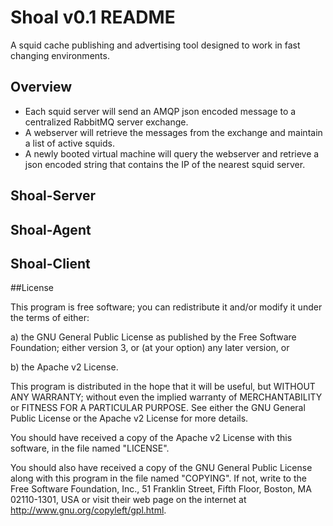 # Shoal v0.1 README
A squid cache publishing and advertising tool designed to work in fast changing environments.

## Overview

   * Each squid server will send an AMQP json encoded message to a centralized RabbitMQ server exchange.
   * A webserver will retrieve the messages from the exchange and maintain a list of active squids.
   * A newly booted virtual machine will query the webserver and retrieve a json encoded string that contains the IP of the nearest squid server.

## Shoal-Server

## Shoal-Agent

## Shoal-Client

##License

This program is free software; you can redistribute it and/or modify it under the terms of either:

a) the GNU General Public License as published by the Free Software Foundation; either version 3, or (at your option) any later version, or

b) the Apache v2 License.

This program is distributed in the hope that it will be useful, but WITHOUT ANY WARRANTY; without even the implied warranty of MERCHANTABILITY or FITNESS FOR A PARTICULAR PURPOSE. See either the GNU General Public License or the Apache v2 License for more details.

You should have received a copy of the Apache v2 License with this software, in the file named "LICENSE".

You should also have received a copy of the GNU General Public License along with this program in the file named "COPYING". If not, write to the Free Software Foundation, Inc., 51 Franklin Street, Fifth Floor, Boston, MA 02110-1301, USA or visit their web page on the internet at http://www.gnu.org/copyleft/gpl.html.

